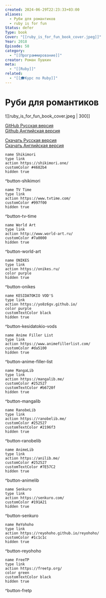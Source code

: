 ```yaml
---
created: 2024-06-29T22:23:33+03:00
aliases:
  - Руби для романтиков
  - ruby is for fun
Status: defer
Type: book
Cover: "[[ruby_is_for_fun_book_cover.jpeg]]"
Year: 2018
Episode: 58
category:
  - "[[Программирование]]"
creator: Роман Пушкин
meta:
  - "[[Ruby]]"
related:
  - "[[🎓Курс по Ruby]]"
---
```


# Руби для романтиков

![[ruby_is_for_fun_book_cover.jpeg | 300]]

[GitHub Русская версия](https://github.com/ro31337/rubyisforfun_ru)  
[Github Английская версия](https://github.com/ro31337/rubyisforfun)

[Скачать Русская версия](https://leanpub.com/rubyisforfun_ru)  
[Скачать Английская версия](https://leanpub.com/rubyisforfun)

```button
name Shikimori
type link
action https://shikimori.one/
customColor #4682b4
hidden true
```
^button-shikimori

```button
name TV Time
type link
action https://www.tvtime.com/
customColor #997f00
hidden true
```
^button-tv-time

```button
name World Art
type link
action http://www.world-art.ru/
customColor #7a0000
hidden true
```
^button-world-art

```button
name ONIKES
type link
action https://onikes.ru/
color purple
hidden true
```
^button-onikes

```button
name KESIDATOKIO VOD'S
type link
action https://yo8z6gv.github.io/
color purple
customTextColor black
hidden true
```
^button-kesidatokio-vods

```button
name Anime Filler List
type link
action https://www.animefillerlist.com/
customColor #da5100
hidden true
```
^button-anime-filler-list

```button
name MangaLib
type link
action https://mangalib.me/
customColor #252527
customTextColor #b6720f
hidden true
```
^button-mangalib

```button
name RanobeLib
type link
action https://ranobelib.me/
customColor #252527
customTextColor #2196f3
hidden true
```
^button-ranobelib

```button
name AnimeLib
type link
action https://anilib.me/
customColor #252527
customTextColor #7E57C2
hidden true
```
^button-animelib

```button
name Senkuro
type link
action https://senkuro.com/
customColor #191A21
hidden true
```
^button-senkuro

```button
name ReYohoho
type link
action https://reyohoho.github.io/reyohoho/
customColor #1c1c1c
hidden true
```
^button-reyohoho

```button
name FreeTP
type link
action https://freetp.org/
color green
customTextColor black
hidden true
```
^button-fretp

